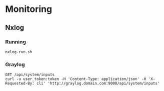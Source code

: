 # Monitoring

## Nxlog

### Running
```
nxlog-run.sh
```

### Graylog
``` 
GET /api/system/inputs
curl -u user_token:token -H 'Content-Type: application/json' -H 'X-Requested-By: cli' 'http://graylog.domain.com:9000/api/system/inputs'

```